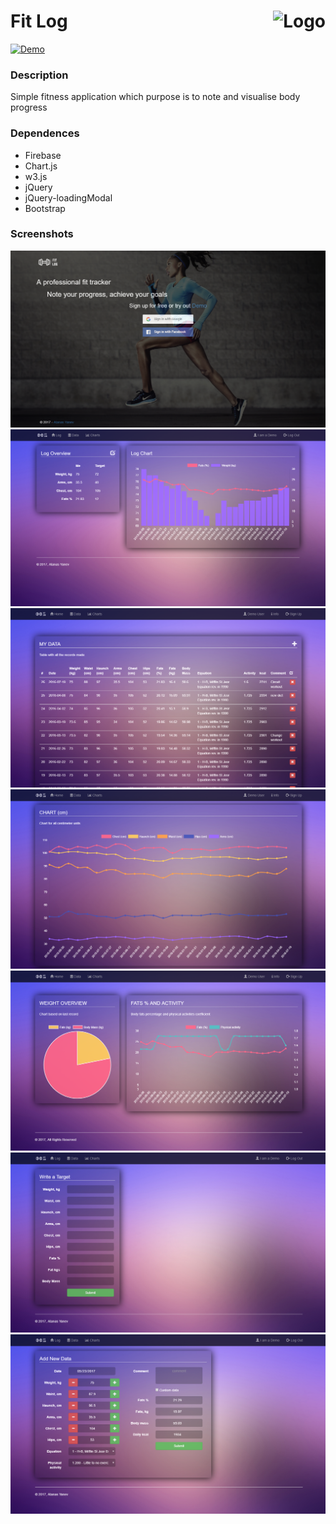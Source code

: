 Fit Log <a href="https://fitlog-app.firebaseapp.com"><img src="https://cdn.rawgit.com/atanasyanew/FitLog/master/docs/logos/logo_black.svg" title="Logo" align="right" height="100" /></a>
======

[![Demo](https://img.shields.io/badge/Demo-Online-green.svg?style=for-the-badge)](https://fitlog-app.firebaseapp.com//)

### Description
Simple fitness application which purpose is to note and visualise body progress

### Dependences
* Firebase
* Chart.js
* w3.js
* jQuery
* jQuery-loadingModal
* Bootstrap

### Screenshots
![FitLog](docs/screenshots/fitlog-01.png "Sign in page")
![FitLog](docs/screenshots/fitlog-02.png "Home page")
![FitLog](docs/screenshots/fitlog-03.png "Data page, table with all records")
![FitLog](docs/screenshots/fitlog-04.png "Graphical represent of your progress")
![FitLog](docs/screenshots/fitlog-05.png "Weight overview, fats and activity")
![FitLog](docs/screenshots/fitlog-06.png "Write your target")
![FitLog](docs/screenshots/fitlog-07.png "Add new record")


